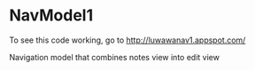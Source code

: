 NavModel1
=========
To see this code working, go to http://luwawanav1.appspot.com/

Navigation model that combines notes view into edit view
